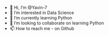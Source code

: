 - 👋 Hi, I’m @Yavin-7
- 👀 I’m interested in Data Science
- 🌱 I’m currently learning Python
- 💞️ I’m looking to collaborate on learning Python
- 📫 How to reach me - on Github

<!---
Yavin-7/Yavin-7 is a ✨ special ✨ repository because its `README.md` (this file) appears on your GitHub profile.
You can click the Preview link to take a look at your changes.
--->
